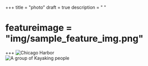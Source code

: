 +++
title = "photo"
draft = true
description = " "
# featureimage = "img/sample_feature_img.png"
+++
![Chicago Harbor][image-1]
<br/>
![A group of Kayaking people][image-2]

[image-1]:	https://s3.us-east-2.amazonaws.com/ying-ish/chicago_2293_polarr.jpeg
[image-2]:  https://s3.us-east-2.amazonaws.com/ying-ish/chicago_2307_polarr.jpeg